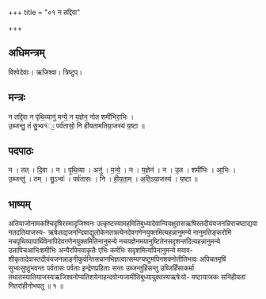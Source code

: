 +++
title = "०१ न तद्दिवा"

+++
## अधिमन्त्रम्
विश्वेदेवाः। ऋजिश्वा। त्रिष्टुप्।

## मन्त्रः
न तद्दि॒वा न पृ॑थि॒व्यानु॑ मन्ये॒ न य॒ज्ञेन॒ नोत शमी॑भिरा॒भिः ।  
उ॒ब्जन्तु॒ तं सु॒भ्व१॑ः॒ पर्व॑तासो॒ नि ही॑यतामतिया॒जस्य॑ य॒ष्टा ॥

## पदपाठः
न । तत् । दि॒वा । न । पृ॒थि॒व्या । अनु॑ । म॒न्ये॒ । न । य॒ज्ञेन॑ । न । उ॒त । शमी॑भिः । आ॒भिः ।  
उ॒ब्जन्तु॑ । तम् । सु॒ऽभ्वः॑ । पर्व॑तासः । नि । ही॒य॒ता॒म् । अ॒ति॒ऽया॒जस्य॑ । य॒ष्टा ॥

## भाष्यम्
अतियाजोनामकश्चिदृषिरस्मादृजिश्वनः उत्कृष्टस्यामहमितिबुध्यादेवान्यियक्षुरासऋषिस्तदीयंयजनन्निराचष्टाद्यया नतदतियाजस्य- ऋषेःतद्यजनन्दिवाद्युलोकेनतत्रत्येनदेवगणेनयुक्तमित्यहन्नानुमन्ये नानुमतिङ्करोमि नचपृथिव्यापार्थिवेनापिदेवगणेनयुक्तमितिनानुमन्ये नचयज्ञेनमयानुष्टितेनसदृशन्तदित्यहन्नानुमन्ये उतापिचआभिःशमीभिः अन्यैरपिमयाकृतैः एभिः कर्मभिः सदृशमित्यपिनानुमन्ये मयाव- शीकृतादेवास्तदीयंयजनन्नाङ्गीकुर्वन्तिसचानभिज्ञत्वात्सम्यग्यष्टुमपिनशक्नोतीतिभावः अपिचतमृषिं सुभ्वःसुष्ठुभवन्तः पर्वतासः पर्वताः इन्द्रेणप्रहिताः सन्तः उब्जन्तुहिंसन्तु उब्जिर्हिंसाकर्मा तथातस्यातियाजस्यऋजिश्वनोप्यतिशयेनाहन्दवोन्यजामीतिबुध्यायुक्तस्यऋषेःयो- यष्टायाजकः सनिहीयतां नितरांहीनोभवतु ॥ १ ॥